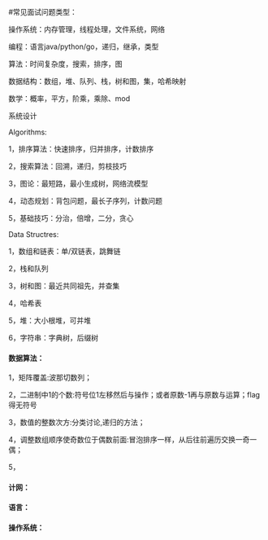 #常见面试问题类型：

操作系统：内存管理，线程处理，文件系统，网络

编程：语言java/python/go，递归，继承，类型

算法：时间复杂度，搜索，排序，图

数据结构：数组，堆、队列、栈，树和图，集，哈希映射

数学：概率，平方，阶乘，乘除、mod

系统设计



Algorithms:

1，排序算法：快速排序，归并排序，计数排序

2，搜索算法：回溯，递归，剪枝技巧

3，图论：最短路，最小生成树，网络流模型

4，动态规划：背包问题，最长子序列，计数问题

5，基础技巧：分治，倍增，二分，贪心



Data Structres:

1，数组和链表：单/双链表，跳舞链

2，栈和队列

3，树和图：最近共同祖先，并查集

4，哈希表

5，堆：大小根堆，可并堆

6，字符串：字典树，后缀树



#### 数据算法：

1，矩阵覆盖:波那切数列；

2，二进制中1的个数:符号位1左移然后与操作；或者原数-1再与原数与运算；flag得无符号

3，数值的整数次方:分类讨论,递归的方法；

4，调整数组顺序使奇数位于偶数前面:冒泡排序一样，从后往前遍历交换一奇一偶；

5，

#### 计网：



#### 语言：

#### 操作系统：

